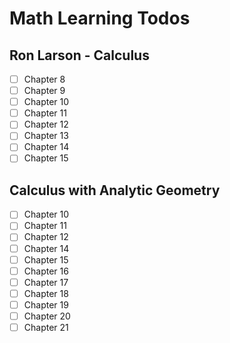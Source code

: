 # Math Learning Todos

## Ron Larson - Calculus

- [ ] Chapter 8
- [ ] Chapter 9
- [ ] Chapter 10
- [ ] Chapter 11
- [ ] Chapter 12
- [ ] Chapter 13
- [ ] Chapter 14
- [ ] Chapter 15

## Calculus with Analytic Geometry

- [ ] Chapter 10
- [ ] Chapter 11
- [ ] Chapter 12
- [ ] Chapter 14
- [ ] Chapter 15
- [ ] Chapter 16
- [ ] Chapter 17
- [ ] Chapter 18
- [ ] Chapter 19
- [ ] Chapter 20
- [ ] Chapter 21
